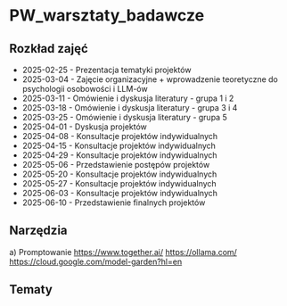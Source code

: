 # PW_warsztaty_badawcze

## Rozkład zajęć 
- 2025-02-25 - Prezentacja tematyki projektów
- 2025-03-04 - Zajęcie organizacyjne + wprowadzenie teoretyczne do psychologii osobowości i LLM-ów 
- 2025-03-11 - Omówienie i dyskusja literatury - grupa 1 i 2 
- 2025-03-18 - Omówienie i dyskusja literatury - grupa 3 i 4 
- 2025-03-25 - Omówienie i dyskusja literatury - grupa 5  
- 2025-04-01 - Dyskusja projektów 
- 2025-04-08 - Konsultacje projektów indywidualnych
- 2025-04-15 - Konsultacje projektów indywidualnych
- 2025-04-29 - Konsultacje projektów indywidualnych
- 2025-05-06 - Przedstawienie postępów projektów 
- 2025-05-20 - Konsultacje projektów indywidualnych
- 2025-05-27 - Konsultacje projektów indywidualnych
- 2025-06-03 - Konsultacje projektów indywidualnych
- 2025-06-10 - Przedstawienie finalnych projektów

## Narzędzia
a) Promptowanie 
https://www.together.ai/ 
https://ollama.com/
https://cloud.google.com/model-garden?hl=en 

## Tematy

##  
